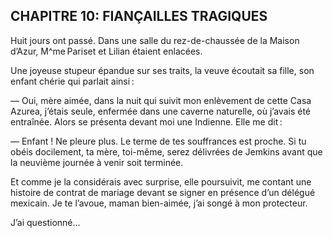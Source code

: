 ## CHAPITRE 10: FIANÇAILLES TRAGIQUES

Huit jours ont passé. Dans une salle du rez-de-chaussée de la Maison d’Azur, M^me Pariset et Lilian étaient enlacées.

Une joyeuse stupeur épandue sur ses traits, la veuve écoutait sa fille, son enfant chérie qui parlait ainsi :

— Oui, mère aimée, dans la nuit qui suivit mon enlèvement de cette Casa Azurea, j’étais seule, enfermée dans une caverne naturelle, où j’avais été entraînée. Alors se présenta devant moi une Indienne. Elle me dit :

— Enfant ! Ne pleure plus. Le terme de tes souffrances est proche. Si tu obéis docilement, ta mère, toi-même, serez délivrées de Jemkins avant que la neuvième journée à venir soit terminée.

Et comme je la considérais avec surprise, elle poursuivit, me contant une histoire de contrat de mariage devant se signer en présence d’un délégué mexicain. Je te l’avoue, maman bien-aimée, j’ai songé à mon protecteur.

J’ai questionné…
